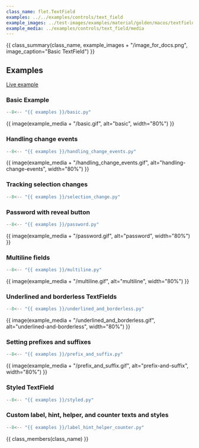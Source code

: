 ```yaml
---
class_name: flet.TextField
examples: ../../examples/controls/text_field
example_images: ../test-images/examples/material/golden/macos/textfield
example_media: ../examples/controls/text_field/media
---
```


{{ class_summary(class_name, example_images + "/image_for_docs.png", image_caption="Basic TextField") }}

## Examples

[Live example](https://flet-controls-gallery.fly.dev/input/textfield)

### Basic Example

```python
--8<-- "{{ examples }}/basic.py"
```

{{ image(example_media + "/basic.gif", alt="basic", width="80%") }}


### Handling change events

```python
--8<-- "{{ examples }}/handling_change_events.py"
```

{{ image(example_media + "/handling_change_events.gif", alt="handling-change-events", width="80%") }}

### Tracking selection changes

```python
--8<-- "{{ examples }}/selection_change.py"
```


### Password with reveal button

```python
--8<-- "{{ examples }}/password.py"
```

{{ image(example_media + "/password.gif", alt="password", width="80%") }}


### Multiline fields

```python
--8<-- "{{ examples }}/multiline.py"
```

{{ image(example_media + "/multiline.gif", alt="multiline", width="80%") }}


### Underlined and borderless TextFields

```python
--8<-- "{{ examples }}/underlined_and_borderless.py"
```

{{ image(example_media + "/underlined_and_borderless.gif", alt="underlined-and-borderless", width="80%") }}


### Setting prefixes and suffixes

```python
--8<-- "{{ examples }}/prefix_and_suffix.py"
```

{{ image(example_media + "/prefix_and_suffix.gif", alt="prefix-and-suffix", width="80%") }}


### Styled TextField

```python
--8<-- "{{ examples }}/styled.py"
```

### Custom label, hint, helper, and counter texts and styles

```python
--8<-- "{{ examples }}/label_hint_helper_counter.py"
```

{{ class_members(class_name) }}
